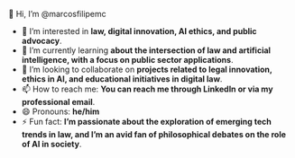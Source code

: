 👋 Hi, I’m @marcosfilipemc  
- 👀 I’m interested in **law, digital innovation, AI ethics, and public advocacy**.  
- 🌱 I’m currently learning **about the intersection of law and artificial intelligence, with a focus on public sector applications**.  
- 💞️ I’m looking to collaborate on **projects related to legal innovation, ethics in AI, and educational initiatives in digital law**.  
- 📫 How to reach me: **You can reach me through LinkedIn or via my professional email**.  
- 😄 Pronouns: **he/him**  
- ⚡ Fun fact: **I’m passionate about the exploration of emerging tech trends in law, and I’m an avid fan of philosophical debates on the role of AI in society**.  

